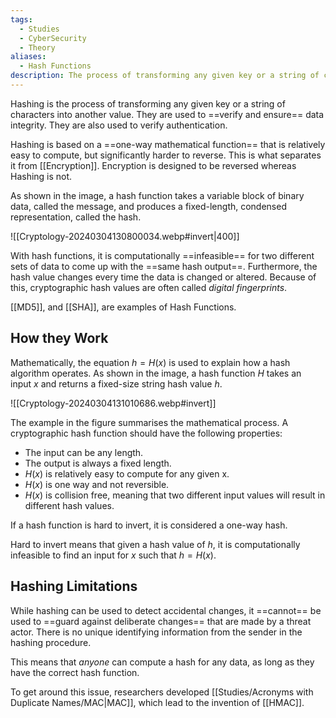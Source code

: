 ```yaml
---
tags:
  - Studies
  - CyberSecurity
  - Theory
aliases:
  - Hash Functions
description: The process of transforming any given key or a string of characters into another value.
---
```

Hashing is the process of transforming any given key or a string of characters into another value. They are used to ==verify and ensure== data integrity. They are also used to verify authentication. 

Hashing is based on a ==one-way mathematical function== that is relatively easy to compute, but significantly harder to reverse. This is what separates it from [[Encryption]]. Encryption is designed to be reversed whereas Hashing is not.

As shown in the image, a hash function takes a variable block of binary data, called the message, and produces a fixed-length, condensed representation, called the hash.

![[Cryptology-20240304130800034.webp#invert|400]]

With hash functions, it is computationally ==infeasible== for two different sets of data to come up with the ==same hash output==. Furthermore, the hash value changes every time the data is changed or altered. Because of this, cryptographic hash values are often called *digital fingerprints*.

[[MD5]], and [[SHA]], are examples of Hash Functions.

## How they Work

Mathematically, the equation $h = H(x)$ is used to explain how a hash algorithm operates. As shown in the image, a hash function $H$ takes an input $x$ and returns a fixed-size string hash value $h$.

![[Cryptology-20240304131010686.webp#invert]]

The example in the figure summarises the mathematical process. A cryptographic hash function should have the following properties:

- The input can be any length.
- The output is always a fixed length.
- $H(x)$ is relatively easy to compute for any given x.
- $H(x)$ is one way and not reversible.
- $H(x)$ is collision free, meaning that two different input values will result in different hash values.

If a hash function is hard to invert, it is considered a one-way hash. 

Hard to invert means that given a hash value of $h$, it is computationally infeasible to find an input for $x$ such that $h = H(x)$.

## Hashing Limitations

While hashing can be used to detect accidental changes, it ==cannot== be used to ==guard against deliberate changes== that are made by a threat actor. There is no unique identifying information from the sender in the hashing procedure. 

This means that *anyone* can compute a hash for any data, as long as they have the correct hash function.

To get around this issue, researchers developed [[Studies/Acronyms with Duplicate Names/MAC|MAC]], which lead to the invention of [[HMAC]].